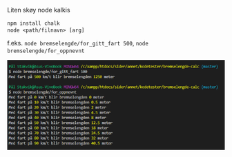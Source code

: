 Liten skøy node kalkis
```
npm install chalk
node <path/filnavn> [arg]
```
f.eks. `node bremselengde/for_gitt_fart 500`, `node bremselengde/for_oppnevnt`

![app](assets/app-2021-05-06-122320.png)